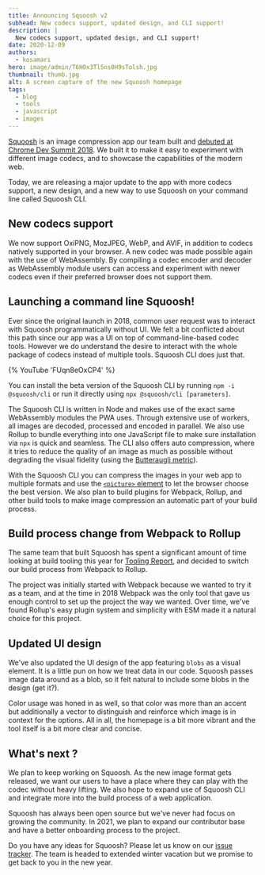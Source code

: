 ```yaml
---
title: Announcing Squoosh v2
subhead: New codecs support, updated design, and CLI support!
description: |
  New codecs support, updated design, and CLI support!
date: 2020-12-09
authors:
  - kosamari
hero: image/admin/T6HOx3Tl5ns0H9sTolsh.jpg
thumbnail: thumb.jpg
alt: A screen capture of the new Squoosh homepage
tags:
  - blog
  - tools
  - javascript
  - images
---
```




[Squoosh](https://squoosh.app) is an image compression app our team built and [debuted at Chrome 
Dev Summit 2018](https://youtu.be/ipNW6lJHVEs). We built it to make it easy to experiment with 
different image codecs, and to showcase the capabilities of the modern web.  

Today, we are releasing a major update to the app with more codecs support, a new design, and a 
new way to use Squoosh on your command line called Squoosh CLI.


## New codecs support

We now support OxiPNG, MozJPEG, WebP, and AVIF, in addition to codecs natively supported in your 
browser.  A new codec was made possible again with the use of WebAssembly. By compiling a codec 
encoder and decoder as WebAssembly module users can access and experiment with newer codecs even 
if their preferred browser does not support them. 

## Launching a command line Squoosh!

Ever since the original launch in 2018, common user request was to interact with Squoosh 
programmatically without UI. We felt a bit conflicted about this path since our app was a UI on 
top of command-line-based codec tools. However we do understand the desire to interact with the 
whole package of codecs instead of multiple tools. Squoosh CLI does just that.

{% YouTube 'FUqn8eOxCP4' %}

You can install the beta version of the Squoosh CLI by running `npm -i @squoosh/cli` or run it 
directly using `npx @squoosh/cli [parameters]`.

The Squoosh CLI is written in Node and makes use of the exact same WebAssembly modules the PWA 
uses. Through extensive use of workers, all images are decoded, processed and encoded in parallel. 
We also use Rollup to bundle everything into one JavaScript file to make sure installation via 
`npx` is quick and seamless. The CLI also offers auto compression, where it tries to reduce the 
quality of an image as much as possible without degrading the visual fidelity 
(using the [Butteraugli metric](https://github.com/google/butteraugli)). 

With the Squoosh CLI you can compress the images in your web app to multiple formats and use the 
[`<picture>` element](https://developer.mozilla.org/en-US/docs/Web/HTML/Element/picture) 
to let the browser choose the best version. We also plan to build 
plugins for Webpack, Rollup, and other build tools to make image compression
an automatic part of your build process.

## Build process change from Webpack to Rollup

The same team that built Squoosh has spent a significant amount of time looking at build tooling 
this year for [Tooling Report](https://bundlers.tooling.report/), and decided to switch our build 
process from Webpack to Rollup.

The project was initially started with Webpack because we wanted to try it as a team, and at the 
time in 2018 Webpack was the only tool that gave us enough control to set up the project the way 
we wanted. Over time, we've found Rollup's easy plugin system and simplicity with ESM made it a 
natural choice for this project. 


## Updated UI design 

We've also updated the UI design of the app featuring `blobs` as a visual element.  It is a little 
pun on how we treat data in our code. Squoosh passes image data around as a blob, so it felt 
natural to include some blobs in the design (get it?).

Color usage was honed in as well, so that color was more than an accent but additionally a vector 
to distinguish and reinforce which image is in context for the options. All in all, the homepage 
is a bit more vibrant and the tool itself is a bit more clear and concise.


## What's next ? 

We plan to keep working on Squoosh. As the new image format gets released, we want our users to 
have a place where they can play with the codec without heavy lifting. We also hope to expand use 
of Squoosh CLI and integrate more into the build process of a web application. 

Squoosh has always been open source but we've never had focus on growing the community. In 2021, 
we plan to expand our contributor base and have a better onboarding process to the project. 

Do you have any ideas for Squoosh? Please let us know on our
[issue tracker](https://github.com/GoogleChromeLabs/squoosh/issues).
The team is headed to extended winter vacation but we promise to get
back to you in the new year.
